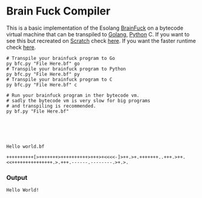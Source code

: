 # Brain Fuck Compiler

This is a basic implementation of the Esolang [BrainFuck](https://esolangs.org/wiki/Brainfuck) on a bytecode virtual machine that can be transpiled to [Golang](https://go.dev), [Python](https://www.python.org/) C. If you want to see this but recreated on [Scratch](https://scratch.mit.edu) check [here](https://scratch.mit.edu/projects/938671954/). If you want the faster runtime check [here](https://turbowarp.org/938671954?turbo&fps=60).

```shell
# Transpile your brainfuck program to Go
py bfc.py "File Here.bf" go
# Transpile your brainfuck program to Python
py bfc.py "File Here.bf" py
# Transpile your brainfuck program to C
py bfc.py "File Here.bf" c

# Run your brainfuck program in ther bytecode vm.
# sadly the bytecode vm is very slow for big programs
# and transpiling is recommended.
py bf.py "File Here.bf"
```
<br>
<br>
<br>

```
Hello world.bf
```

```bf
++++++++++[>+++++++>++++++++++>+++>+<<<<-]>++.>+.+++++++..+++.>++.<<+++++++++++++++.>.+++.------.--------.>+.>.
```
### Output
```bat
Hello World!
```